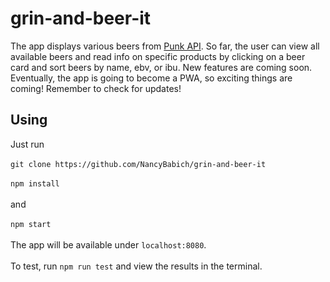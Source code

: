 # grin-and-beer-it
The app displays various beers from [Punk API](https://punkapi.com/). So far, the user can view all available beers and read info on specific products by clicking on a beer card and sort beers by name, ebv, or ibu. New features are coming soon. Eventually, the app is going to become a PWA, so exciting things are coming! Remember to check for updates!

## Using
Just run</br></br>
`git clone https://github.com/NancyBabich/grin-and-beer-it`</br></br>
`npm install`</br></br>
and</br></br>
`npm start`</br></br>
The app will be available under `localhost:8080`.</br></br>
To test, run `npm run test` and view the results in the terminal.

